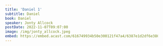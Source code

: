 ```yaml
---
title: 'Daniel 1'
subtitle: Daniel
book: Daniel
speaker: Jonty Allcock
postDate: 2022-11-07T09:07:00
image: /img/jonty_allcock.jpeg
embed: https://embed.acast.com/616749934b50e300121f47a4/6387e1d2df6e3800103f3d46?theme=light&subscribe=false
---
```

